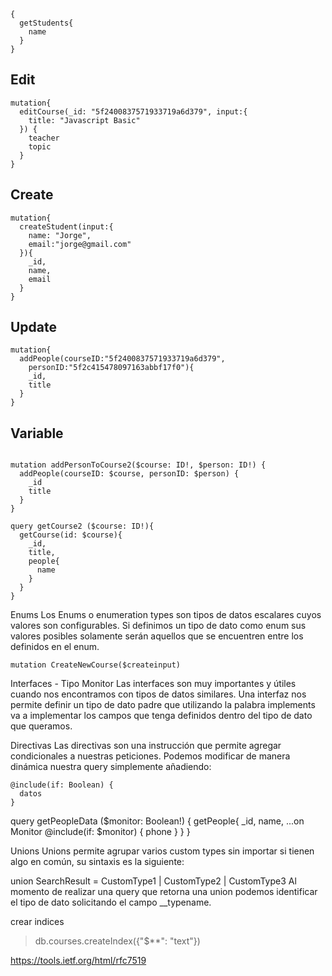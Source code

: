 ```
{
  getStudents{
    name
  }
}
```

## Edit
```
mutation{
  editCourse(_id: "5f2400837571933719a6d379", input:{
    title: "Javascript Basic"
  }) {
    teacher
    topic
  }
}

```

## Create 
```
mutation{
  createStudent(input:{
    name: "Jorge",
    email:"jorge@gmail.com"
  }){
    _id,
    name,
    email
  }
}
```

## Update

```
mutation{
  addPeople(courseID:"5f2400837571933719a6d379",
    personID:"5f2c415478097163abbf17f0"){
    _id,
    title
  }
}

```
## Variable

```

mutation addPersonToCourse2($course: ID!, $person: ID!) {
  addPeople(courseID: $course, personID: $person) {
    _id
    title
  }
}
```
```
query getCourse2 ($course: ID!){
  getCourse(id: $course){
    _id,
    title,
    people{
      name
    }
  }
}
```

Enums
Los Enums o enumeration types son tipos de datos escalares cuyos valores son configurables. Si definimos un tipo de dato como enum sus valores posibles solamente serán aquellos que se encuentren entre los definidos en el enum.

```
mutation CreateNewCourse($createinput)
```

Interfaces - Tipo Monitor
Las interfaces son muy importantes y útiles cuando nos encontramos con tipos de datos similares. Una interfaz nos permite definir un tipo de dato padre que utilizando la palabra implements va a implementar los campos que tenga definidos dentro del tipo de dato que queramos.

Directivas
Las directivas son una instrucción que permite agregar condicionales a nuestras peticiones. Podemos modificar de manera dinámica nuestra query simplemente añadiendo:

```
@include(if: Boolean) {
  datos
}
```

query getPeopleData ($monitor: Boolean!) {
  getPeople{
    _id,
    name,
    ...on Monitor @include(if: $monitor) {
      phone
    }
  }
}

Unions
Unions permite agrupar varios custom types sin importar si tienen algo en común, su sintaxis es la siguiente:

union SearchResult = CustomType1 | CustomType2 | CustomType3
Al momento de realizar una query que retorna una union podemos identificar el tipo de dato solicitando el campo __typename.

crear indices
> db.courses.createIndex({"$**": "text"})

https://tools.ietf.org/html/rfc7519
